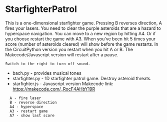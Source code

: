 # StarfighterPatrol

This is a one-dimensional starfighter game. Pressing B reverses direction, A fires your lasers. You need to clear the purple asteroids that are a hazard to hyperspace navigation. You can move to a new region by hitting A4. Or if you choose restart the game with A3. When you've been hit 5 times your score (number of asteroids cleared) will show before the game restarts.
In the CircuitPython version you restart when you hit A or B. The Makecode/Javascript version will restart after a pause. 

```
Switch to the right to turn off sound.
```
* bach.py - provides musical tones
* starfighter.py - 1D starfighter patrol game. Destroy asteroid threats.
* starfighter.js - Javascript version Makecode link: https://makecode.com/_RocF4AHbY19R

```
  A - fire laser
  B - reverse direction
  A4 - hyperspace
  A3 - restart game
  A7 - show last score
```  
